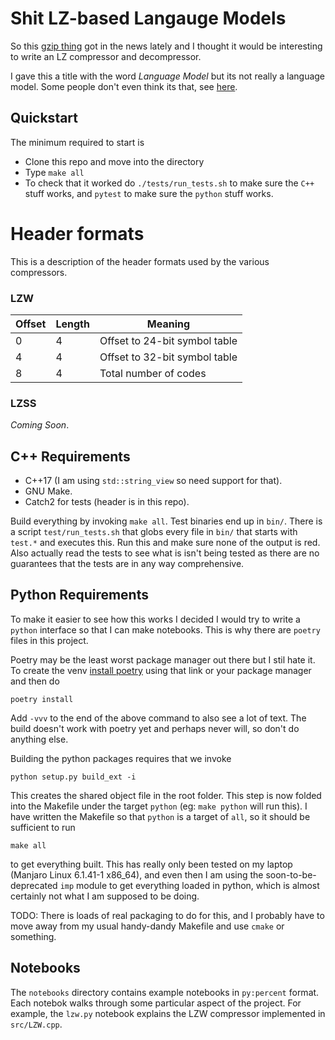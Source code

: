 # Shit LZ-based Langauge Models


So this [gzip thing](https://aclanthology.org/2023.findings-acl.426/) got in the news lately and I thought it would be interesting to write an LZ compressor and decompressor.

I gave this a title with the word _Language Model_ but its not really a language model.
Some people don't even think its that, see [here](https://kenschutte.com/gzip-knn-paper/).

## Quickstart 
The minimum required to start is 

- Clone this repo and move into the directory
- Type `make all`
- To check that it worked do `./tests/run_tests.sh` to make sure the `C++` stuff works, and `pytest` to make sure the `python` stuff works.


# Header formats
This is a description of the header formats used by the various compressors. 

### LZW

| Offset | Length | Meaning |
| ------ | ------ | ------- |
| 0      | 4      | Offset to 24-bit symbol table |
| 4      | 4      | Offset to 32-bit symbol table | 
| 8      | 4      | Total number of codes | 


### LZSS
_Coming Soon_.


## C++ Requirements 
- C++17 (I am using `std::string_view` so need support for that).
- GNU Make.
- Catch2 for tests (header is in this repo).

Build everything by invoking `make all`. Test binaries end up in `bin/`. There is a 
script `test/run_tests.sh` that globs every file in `bin/` that starts with `test.*` 
and executes this. Run this and make sure none of the output is red. Also actually read
the tests to see what is isn't being tested as there are no guarantees that the tests
are in any way comprehensive.



## Python Requirements
To make it easier to see how this works I decided I would try to write a `python` interface
so that I can make notebooks. This is why there are `poetry` files in this project. 

Poetry may be the least worst package manager out there but I stil hate it. To create the
venv [install poetry](https://python-poetry.org/docs/) using that link or your package 
manager and then do 

`poetry install`

Add `-vvv` to the end of the above command to also see a lot of text. The build doesn't
work with poetry yet and perhaps never will, so don't do anything else.


Building the python packages requires that we invoke

`python setup.py build_ext -i`

This creates the shared object file in the root folder. This step is now folded into the 
Makefile under the target `python` (eg: `make python` will run this). I have written 
the Makefile so that `python` is a target of `all`, so it should be sufficient to run

`make all`

to get everything built. This has really only been tested on my laptop (Manjaro Linux
6.1.41-1 x86_64), and even then I am using the soon-to-be-deprecated `imp` module to 
get everything loaded in python, which is almost certainly not what I am supposed to 
be doing.

TODO: There is loads of real packaging to do for this, and I probably have to move away
from my usual handy-dandy Makefile and use `cmake` or something.



## Notebooks
The `notebooks` directory contains example notebooks in `py:percent` format. Each 
notebok walks through some particular aspect of the project. For example, the `lzw.py` 
notebook explains the LZW compressor implemented in `src/LZW.cpp`.
